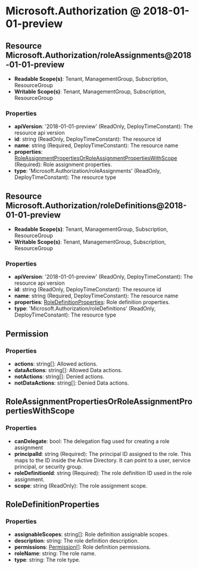 # Microsoft.Authorization @ 2018-01-01-preview

## Resource Microsoft.Authorization/roleAssignments@2018-01-01-preview
* **Readable Scope(s)**: Tenant, ManagementGroup, Subscription, ResourceGroup
* **Writable Scope(s)**: Tenant, ManagementGroup, Subscription, ResourceGroup
### Properties
* **apiVersion**: '2018-01-01-preview' (ReadOnly, DeployTimeConstant): The resource api version
* **id**: string (ReadOnly, DeployTimeConstant): The resource id
* **name**: string (Required, DeployTimeConstant): The resource name
* **properties**: [RoleAssignmentPropertiesOrRoleAssignmentPropertiesWithScope](#roleassignmentpropertiesorroleassignmentpropertieswithscope) (Required): Role assignment properties.
* **type**: 'Microsoft.Authorization/roleAssignments' (ReadOnly, DeployTimeConstant): The resource type

## Resource Microsoft.Authorization/roleDefinitions@2018-01-01-preview
* **Readable Scope(s)**: Tenant, ManagementGroup, Subscription, ResourceGroup
* **Writable Scope(s)**: Tenant, ManagementGroup, Subscription, ResourceGroup
### Properties
* **apiVersion**: '2018-01-01-preview' (ReadOnly, DeployTimeConstant): The resource api version
* **id**: string (ReadOnly, DeployTimeConstant): The resource id
* **name**: string (Required, DeployTimeConstant): The resource name
* **properties**: [RoleDefinitionProperties](#roledefinitionproperties): Role definition properties.
* **type**: 'Microsoft.Authorization/roleDefinitions' (ReadOnly, DeployTimeConstant): The resource type

## Permission
### Properties
* **actions**: string[]: Allowed actions.
* **dataActions**: string[]: Allowed Data actions.
* **notActions**: string[]: Denied actions.
* **notDataActions**: string[]: Denied Data actions.

## RoleAssignmentPropertiesOrRoleAssignmentPropertiesWithScope
### Properties
* **canDelegate**: bool: The delegation flag used for creating a role assignment
* **principalId**: string (Required): The principal ID assigned to the role. This maps to the ID inside the Active Directory. It can point to a user, service principal, or security group.
* **roleDefinitionId**: string (Required): The role definition ID used in the role assignment.
* **scope**: string (ReadOnly): The role assignment scope.

## RoleDefinitionProperties
### Properties
* **assignableScopes**: string[]: Role definition assignable scopes.
* **description**: string: The role definition description.
* **permissions**: [Permission](#permission)[]: Role definition permissions.
* **roleName**: string: The role name.
* **type**: string: The role type.

